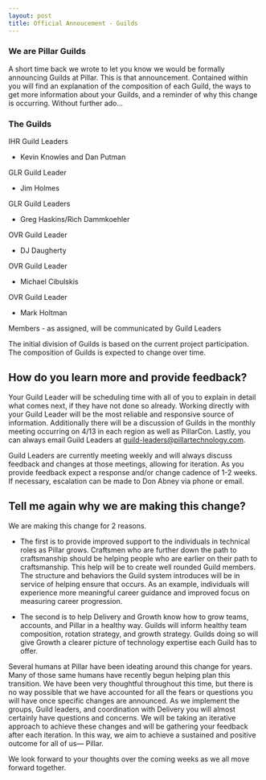 ```yaml
---
layout: post
title: Official Annoucement - Guilds
---
```


### We are Pillar Guilds

A short time back we wrote to let you know we would be formally announcing Guilds at Pillar. This is that announcement. Contained within you will find an explanation of the composition of each Guild, the ways to get more information about your Guilds, and a reminder of why this change is occurring. Without further ado...

### The Guilds

IHR Guild Leaders
- Kevin Knowles and Dan Putman

GLR Guild Leader
- Jim Holmes

GLR Guild Leaders
- Greg Haskins/Rich Dammkoehler

OVR Guild Leader
- DJ Daugherty

OVR Guild Leader
- Michael Cibulskis

OVR Guild Leader
- Mark Holtman

Members - as assigned, will be communicated by Guild Leaders

The initial division of Guilds is based on the current project participation.  The composition of Guilds is expected to change over time.

## How do you learn more and provide feedback?

Your Guild Leader will be scheduling time with all of you to explain in detail what comes next, if they have not done so already. Working directly with your Guild Leader will be the most reliable and responsive source of information. Additionally there will be a discussion of Guilds in the monthly meeting occurring on 4/13 in each region as well as PillarCon. Lastly, you can always email Guild Leaders at <guild-leaders@pillartechnology.com>.

Guild Leaders are currently meeting weekly and will always discuss feedback and changes at those meetings, allowing for iteration. As you provide feedback expect a response and/or change cadence of 1-2 weeks. If necessary,  escalation can be made to Don Abney via phone or email.

## Tell me again why we are making this change?
We are making this change for 2 reasons. 

* The first is to provide improved support to the individuals in technical roles as Pillar grows. Craftsmen who are further down the path to craftsmanship should be helping people who are earlier on their path to craftsmanship. This help will be to create well rounded Guild members. The structure and behaviors the Guild system introduces will be in service of helping ensure that occurs. As an example, individuals will experience more meaningful career guidance and improved focus on measuring career progression.

* The second is to help Delivery and Growth know how to grow teams, accounts, and Pillar in a healthy way. Guilds will inform healthy team composition, rotation strategy, and growth strategy. Guilds doing so will give Growth a clearer picture of technology expertise each Guild has to offer.

Several humans at Pillar have been ideating around this change for years. Many of those same humans have recently begun helping plan this transition. We have been very thoughtful throughout this time, but there is no way possible that we have accounted for all the fears or questions you will have once specific changes are announced. As we implement the groups, Guild leaders, and coordination with Delivery you will almost certainly have questions and concerns. We will be taking an iterative approach to achieve these changes and will be gathering your feedback after each iteration. In this way, we aim to achieve a sustained and positive outcome for all of us— Pillar.

We look forward to your thoughts over the coming weeks as we all move forward together.
